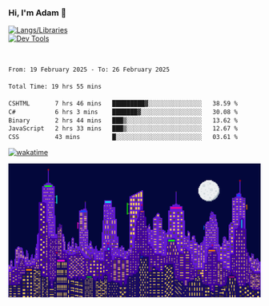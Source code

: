 ### Hi, I'm Adam 👋

[![Langs/Libraries](https://skillicons.dev/icons?i=cs,dotnet,js,css,html,sass,ts,jquery,bootstrap)](https://skillicons.dev)
<br/>
[![Dev Tools](https://skillicons.dev/icons?i=git,github,githubactions,visualstudio)](https://skillicons.dev)

<br/>

<!--START_SECTION:waka-->

```txt
From: 19 February 2025 - To: 26 February 2025

Total Time: 19 hrs 55 mins

CSHTML       7 hrs 46 mins   █████████▓░░░░░░░░░░░░░░░   38.59 %
C#           6 hrs 3 mins    ███████▓░░░░░░░░░░░░░░░░░   30.08 %
Binary       2 hrs 44 mins   ███▒░░░░░░░░░░░░░░░░░░░░░   13.62 %
JavaScript   2 hrs 33 mins   ███▒░░░░░░░░░░░░░░░░░░░░░   12.67 %
CSS          43 mins         █░░░░░░░░░░░░░░░░░░░░░░░░   03.61 %
```

<!--END_SECTION:waka-->

[![wakatime](https://wakatime.com/badge/user/2234bda2-efd3-47c5-8724-79108edfe9aa.svg)](https://wakatime.com/@2234bda2-efd3-47c5-8724-79108edfe9aa)

![Pixelated city at night](./media/city.gif)
